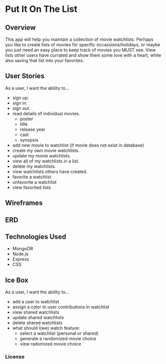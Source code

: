 # Put It On The List

## Overview
This app will help you maintain a collection of movie watchlists. Perhaps you like to create lists of movies for specific occassions/holidays, or maybe you just need an easy place to keep track of movies you MUST see. View lists other users have currated and show them some love with a heart, while also saving that list into your favorites.

## User Stories
As a user, I want the ability to... 
  - sign up.
  - sign in.  
  - sign out.
  - read details of individual movies.
      - poster
      - title
      - release year
      - cast
      - synopsis
  - add new movie to watchlist (if movie does not exist in database)
  - create my own movie watchlists. 
  - update my movie watchlists. 
  - view all of my watchlists in a list.  
  - delete my watchlists. 
  - view watchlists others have created.
  - favorite a watchlist
  - unfavorite a watchlist
  - view favorited lists 


## Wireframes

## ERD


## Technologies Used
- MongoDB
- Node.js
- Express
- CSS

## Ice Box
As a user, I want the ability to...
  - add a user to watchlist
  - assign a color to user contributions in watchlist
  - view shared watchlists
  - update shared watchlists
  - delete shared watchlists
  - what should I(we) watch feature:
      - select a watchlist (personal or shared)
      - generate a randomized movie choice
      - view radomized movie choice


### License
